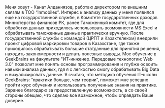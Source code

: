 Меня зовут - Канат Алданиязов, работаю директором по внешним связям в ТОО “Inmobiles”. Интерес к анализу данных у меня появился ещё на государственной службе, в Комитете государственных доходов Министерства финансов РК, ранее Таможенный комитет, где для обработки данных приходилось использовать возможности MS Excel и обрабатывать таможенные данные практически вручную.
После государственной службы с командой (ЦРПТ и Казахтелеком) внедрили проект цифровой маркировки товаров в Казахстане, где также приходилось обрабатывать большие статданные для принятия решения, находить закономерности и делать полезные выводы.
Мое обучение в GeekBrains на факультете "ИТ-инженер. Передовые технологии: Web 3.0" позволит мне понять основы программирования и глубже освоить навыки анализа данных, гдя я с легкостью смогу обрабатывать Big Data и визуализировать данные.
Я считаю, что методика обучения IT-школы GeekBrains: “практики больше, чем теории”, поможет мне успешно пройти курс обучения и использовать полученные знания на практике.
Заранее благодарю за предоставленную возможность, а со своей стороны обещаю, что сделаю все возможное, чтобы оправдать Ваше доверие.